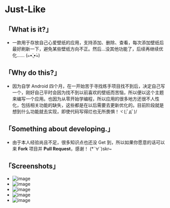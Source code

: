 # Just-Like
## 「What is it?」



- 一款用于存放自己心爱壁纸的应用，支持添加、删除、查看，每次添加壁纸后最好刷新一下，避免某些壁纸方向不正。然后...没其他功能了，后续再继续优化...... (๑•̀.̫•́๑)





## 「Why do this?」



- 因为自学 Android 四个月，在一开始苦于寻找练手项目找不到后，决定自己写一个，刚好自己平时会因为找不到以前喜欢的壁纸而苦恼，所以便以这个主题来编写一个应用。也因为从零开始学编程，所以应用的很多地方还很不人性化，包括相关功能的缺失，这些都是在以后需要去更新优化的。目前阶段就是想到什么功能就去实现，即使代码写得烂也无所畏惧！ヾ(;ﾟдﾟ)/





## 「Something about developing.」



- 由于本人经验尚且不足，很多知识点也还没 Get 到，所以如果你愿意的话可以来 **Fork** 项目并 **Pull Request**，感谢！ (*´∀`)skr~


## 「Screenshots」
- ![image](https://github.com/AaronZheng9603/Just-Like/blob/master/images/Screenshot_2018-10-30-02-35-02-583_com.aaron.justlike.png)
- ![image](https://github.com/AaronZheng9603/Just-Like/blob/master/images/Screenshot_2018-10-30-02-35-09-770_com.aaron.justlike.png)
- ![image](https://github.com/AaronZheng9603/Just-Like/blob/master/images/Screenshot_2018-10-30-02-35-50-787_com.aaron.justlike.png)
- ![image](https://github.com/AaronZheng9603/Just-Like/blob/master/images/Screenshot_2018-10-30-02-35-16-539_android.png)
- ![image](https://github.com/AaronZheng9603/Just-Like/blob/master/images/Screenshot_2018-10-30-02-35-38-061_com.aaron.justlike.png)
